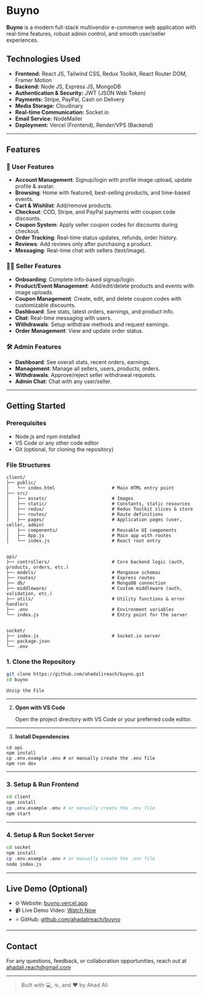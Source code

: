 # Buyno

**Buyno** is a modern full-stack multivendor e-commerce web application with real-time features, robust admin control, and smooth user/seller experiences.

## Technologies Used

- **Frontend:** React JS, Tailwind CSS, Redux Toolkit, React Router DOM, Framer Motion
- **Backend:** Node JS, Express JS, MongoDB
- **Authentication & Security:** JWT (JSON Web Token)
- **Payments:** Stripe, PayPal, Cash on Delivery
- **Media Storage:** Cloudinary
- **Real-time Communication:** Socket.io
- **Email Service:** NodeMailer
- **Deployment:** Vercel (Frontend), Render/VPS (Backend)

---

## Features

### 🛒 User Features

- **Account Management**: Signup/login with profile image upload, update profile & avatar.
- **Browsing**: Home with featured, best-selling products, and time-based events.
- **Cart & Wishlist**: Add/remove products.
- **Checkout**: COD, Stripe, and PayPal payments with coupon code discounts.
- **Coupon System**: Apply seller coupon codes for discounts during checkout.
- **Order Tracking**: Real-time status updates, refunds, order history.
- **Reviews**: Add reviews only after purchasing a product.
- **Messaging**: Real-time chat with sellers (text/image).

### 🧑‍💼 Seller Features

- **Onboarding**: Complete info-based signup/login.
- **Product/Event Management**: Add/edit/delete products and events with image uploads.
- **Coupon Management**: Create, edit, and delete coupon codes with customizable discounts.
- **Dashboard**: See stats, latest orders, earnings, and product info.
- **Chat**: Real-time messaging with users.
- **Withdrawals**: Setup withdraw methods and request earnings.
- **Order Management**: View and update order status.

### 🛠️ Admin Features

- **Dashboard**: See overall stats, recent orders, earnings.
- **Management**: Manage all sellers, users, products, orders.
- **Withdrawals**: Approve/reject seller withdrawal requests.
- **Admin Chat**: Chat with any user/seller.

---

## Getting Started

### Prerequisites

- Node.js and npm installed
- VS Code or any other code editor
- Git (optional, for cloning the repository)

### File Structures

```plaintext
client/
├── public/
│   └── index.html                     # Main HTML entry point
├── src/
│   ├── assets/                        # Images
│   ├── static/                        # Constants, static resources
│   ├── redux/                         # Redux Toolkit slices & store
│   ├── routes/                        # Route definitions
│   ├── pages/                         # Application pages (user, seller, admin)
│   ├── components/                    # Reusable UI components
│   ├── App.js                         # Main app with routes
│   └── index.js                       # React root entry


api/
├── controllers/                       # Core backend logic (auth, products, orders, etc.)
├── models/                            # Mongoose schemas
├── routes/                            # Express routes
├── db/                                # MongoDB connection
├── middleware/                        # Custom middleware (auth, validation, etc.)
├── utils/                             # Utility functions & error handlers
├── .env                               # Environment variables
└── index.js                           # Entry point for the server


socket/
├── index.js                           # Socket.io server
├── package.json
└── .env
```

### 1. Clone the Repository

```bash
git clone https://github.com/ahadalireach/buyno.git
cd buyno
```

`Unzip the File`

---

2. **Open with VS Code**

   Open the project directory with VS Code or your preferred code editor.

---

3. **Install Dependencies**

```
cd api
npm install
cp .env.example .env # or manually create the .env file
npm run dev
```

---

### 3. Setup & Run Frontend

```bash
cd client
npm install
cp .env.example .env # or manually create the .env file
npm start
```

---

### 4. Setup & Run Socket Server

```bash
cd socket
npm install
cp .env.example .env # or manually create the .env file
node index.js
```

---

## Live Demo (Optional)

- 🌐 Website: [buyno.vercel.app](https://buyno.vercel.app)
- 📹 Live Demo Video: [Watch Now](https://youtu.be/D1QOLKhh91c?si=k1ObHGC1AQllqTVZ)
- ⭐ GitHub: [github.com/ahadalireach/buyno](https://github.com/ahadalireach/buyno)

---

## Contact

For any questions, feedback, or collaboration opportunities, reach out at [ahadali.reach@gmail.com](mailto:ahadali.reach@gmail.com)

---

> Built with 💻, ☕, and ❤️ by Ahad Ali
